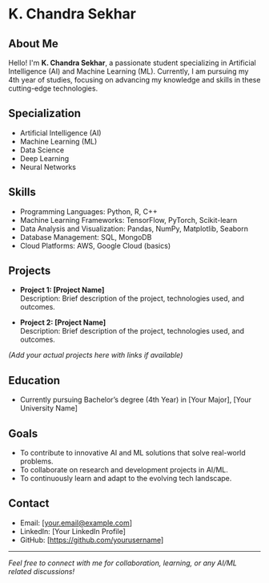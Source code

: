 # K. Chandra Sekhar

## About Me
Hello! I'm **K. Chandra Sekhar**, a passionate student specializing in Artificial Intelligence (AI) and Machine Learning (ML). Currently, I am pursuing my 4th year of studies, focusing on advancing my knowledge and skills in these cutting-edge technologies.

## Specialization
- Artificial Intelligence (AI)
- Machine Learning (ML)
- Data Science
- Deep Learning
- Neural Networks

## Skills
- Programming Languages: Python, R, C++
- Machine Learning Frameworks: TensorFlow, PyTorch, Scikit-learn
- Data Analysis and Visualization: Pandas, NumPy, Matplotlib, Seaborn
- Database Management: SQL, MongoDB
- Cloud Platforms: AWS, Google Cloud (basics)

## Projects
- **Project 1: [Project Name]**  
  Description: Brief description of the project, technologies used, and outcomes.

- **Project 2: [Project Name]**  
  Description: Brief description of the project, technologies used, and outcomes.

*(Add your actual projects here with links if available)*

## Education
- Currently pursuing Bachelor’s degree (4th Year) in [Your Major], [Your University Name]

## Goals
- To contribute to innovative AI and ML solutions that solve real-world problems.
- To collaborate on research and development projects in AI/ML.
- To continuously learn and adapt to the evolving tech landscape.

## Contact
- Email: [your.email@example.com]  
- LinkedIn: [Your LinkedIn Profile]  
- GitHub: [https://github.com/yourusername]

---

*Feel free to connect with me for collaboration, learning, or any AI/ML related discussions!*

